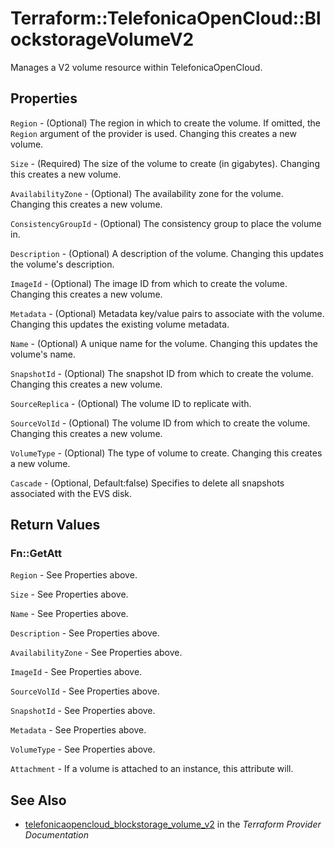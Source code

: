 # Terraform::TelefonicaOpenCloud::BlockstorageVolumeV2

Manages a V2 volume resource within TelefonicaOpenCloud.

## Properties

`Region` - (Optional) The region in which to create the volume. If
omitted, the `Region` argument of the provider is used. Changing this
creates a new volume.

`Size` - (Required) The size of the volume to create (in gigabytes). Changing
this creates a new volume.

`AvailabilityZone` - (Optional) The availability zone for the volume.
Changing this creates a new volume.

`ConsistencyGroupId` - (Optional) The consistency group to place the volume
in.

`Description` - (Optional) A description of the volume. Changing this updates
the volume's description.

`ImageId` - (Optional) The image ID from which to create the volume.
Changing this creates a new volume.

`Metadata` - (Optional) Metadata key/value pairs to associate with the volume.
Changing this updates the existing volume metadata.

`Name` - (Optional) A unique name for the volume. Changing this updates the
volume's name.

`SnapshotId` - (Optional) The snapshot ID from which to create the volume.
Changing this creates a new volume.

`SourceReplica` - (Optional) The volume ID to replicate with.

`SourceVolId` - (Optional) The volume ID from which to create the volume.
Changing this creates a new volume.

`VolumeType` - (Optional) The type of volume to create.
Changing this creates a new volume.

`Cascade` - (Optional, Default:false) Specifies to delete all snapshots associated with the EVS disk.


## Return Values

### Fn::GetAtt

`Region` - See Properties above.

`Size` - See Properties above.

`Name` - See Properties above.

`Description` - See Properties above.

`AvailabilityZone` - See Properties above.

`ImageId` - See Properties above.

`SourceVolId` - See Properties above.

`SnapshotId` - See Properties above.

`Metadata` - See Properties above.

`VolumeType` - See Properties above.

`Attachment` - If a volume is attached to an instance, this attribute will.

## See Also

* [telefonicaopencloud_blockstorage_volume_v2](https://www.terraform.io/docs/providers/telefonicaopencloud/r/blockstorage_volume_v2.html) in the _Terraform Provider Documentation_